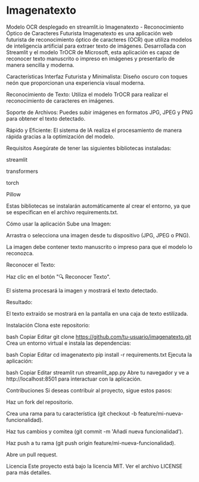 # Imagenatexto
Modelo OCR desplegado en streamlit.io
Imagenatexto - Reconocimiento Óptico de Caracteres Futurista
Imagenatexto es una aplicación web futurista de reconocimiento óptico de caracteres (OCR) que utiliza modelos de inteligencia artificial para extraer texto de imágenes. Desarrollada con Streamlit y el modelo TrOCR de Microsoft, esta aplicación es capaz de reconocer texto manuscrito o impreso en imágenes y presentarlo de manera sencilla y moderna.

Características
Interfaz Futurista y Minimalista: Diseño oscuro con toques neón que proporcionan una experiencia visual moderna.

Reconocimiento de Texto: Utiliza el modelo TrOCR para realizar el reconocimiento de caracteres en imágenes.

Soporte de Archivos: Puedes subir imágenes en formatos JPG, JPEG y PNG para obtener el texto detectado.

Rápido y Eficiente: El sistema de IA realiza el procesamiento de manera rápida gracias a la optimización del modelo.

Requisitos
Asegúrate de tener las siguientes bibliotecas instaladas:

streamlit

transformers

torch

Pillow

Estas bibliotecas se instalarán automáticamente al crear el entorno, ya que se especifican en el archivo requirements.txt.

Cómo usar la aplicación
Sube una Imagen:

Arrastra o selecciona una imagen desde tu dispositivo (JPG, JPEG o PNG).

La imagen debe contener texto manuscrito o impreso para que el modelo lo reconozca.

Reconocer el Texto:

Haz clic en el botón "🔍 Reconocer Texto".

El sistema procesará la imagen y mostrará el texto detectado.

Resultado:

El texto extraído se mostrará en la pantalla en una caja de texto estilizada.

Instalación
Clona este repositorio:

bash
Copiar
Editar
git clone https://github.com/tu-usuario/imagenatexto.git
Crea un entorno virtual e instala las dependencias:

bash
Copiar
Editar
cd imagenatexto
pip install -r requirements.txt
Ejecuta la aplicación:

bash
Copiar
Editar
streamlit run streamlit_app.py
Abre tu navegador y ve a http://localhost:8501 para interactuar con la aplicación.

Contribuciones
Si deseas contribuir al proyecto, sigue estos pasos:

Haz un fork del repositorio.

Crea una rama para tu característica (git checkout -b feature/mi-nueva-funcionalidad).

Haz tus cambios y comitea (git commit -m 'Añadí nueva funcionalidad').

Haz push a tu rama (git push origin feature/mi-nueva-funcionalidad).

Abre un pull request.

Licencia
Este proyecto está bajo la licencia MIT. Ver el archivo LICENSE para más detalles.
